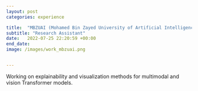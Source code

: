 ```yaml
---
layout: post
categories: experience

title:  "MBZUAI (Mohamed Bin Zayed University of Artificial Intelligence), Abu Dhabi, UAE"
subtitle: "Research Assistant"
date:   2022-07-25 22:20:59 +00:00
end_date: 
image: /images/work_mbzuai.png


---
```

Working on explainability and visualization methods for multimodal and vision Transformer models.